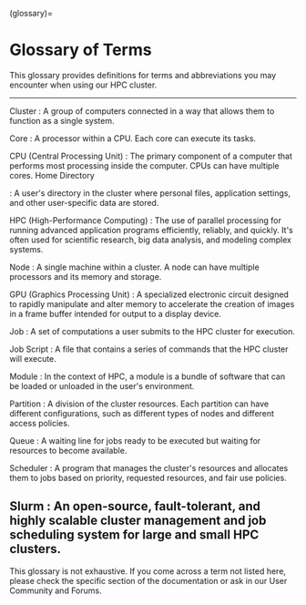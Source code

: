(glossary)=
# Glossary of Terms
This glossary provides definitions for terms and abbreviations you may encounter when using our HPC cluster.

-------
Cluster
: A group of computers connected in a way that allows them to function as a single system.

Core
: A processor within a CPU. Each core can execute its tasks.

CPU (Central Processing Unit)
: The primary component of a computer that performs most processing inside the computer. CPUs can have multiple cores.
Home Directory

: A user's directory in the cluster where personal files, application settings, and other user-specific data are stored.

HPC (High-Performance Computing)
: The use of parallel processing for running advanced application programs efficiently, reliably, and quickly. It's often used for scientific research, big data analysis, and modeling complex systems.

Node
: A single machine within a cluster. A node can have multiple processors and its memory and storage.


GPU (Graphics Processing Unit)
: A specialized electronic circuit designed to rapidly manipulate and alter memory to accelerate the creation of images in a frame buffer intended for output to a display device.


Job
: A set of computations a user submits to the HPC cluster for execution.

Job Script
: A file that contains a series of commands that the HPC cluster will execute.

Module
: In the context of HPC, a module is a bundle of software that can be loaded or unloaded in the user's environment.

Partition
: A division of the cluster resources. Each partition can have different configurations, such as different types of nodes and different access policies.

Queue
: A waiting line for jobs ready to be executed but waiting for resources to become available.

Scheduler
: A program that manages the cluster's resources and allocates them to jobs based on priority, requested resources, and fair use policies.

Slurm
: An open-source, fault-tolerant, and highly scalable cluster management and job scheduling system for large and small HPC clusters.
---
This glossary is not exhaustive. If you come across a term not listed here, please check the specific section of the documentation or ask in our User Community and Forums.
